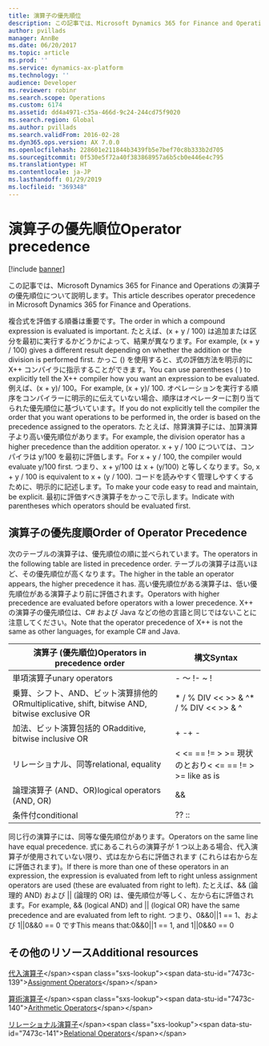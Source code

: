 ```yaml
---
title: 演算子の優先順位
description: この記事では、Microsoft Dynamics 365 for Finance and Operations の演算子の優先順位について説明します。
author: pvillads
manager: AnnBe
ms.date: 06/20/2017
ms.topic: article
ms.prod: ''
ms.service: dynamics-ax-platform
ms.technology: ''
audience: Developer
ms.reviewer: robinr
ms.search.scope: Operations
ms.custom: 6174
ms.assetid: dd4a4971-c35a-466d-9c24-244cd75f9020
ms.search.region: Global
ms.author: pvillads
ms.search.validFrom: 2016-02-28
ms.dyn365.ops.version: AX 7.0.0
ms.openlocfilehash: 228601e211844b3439fb5e7bef70c8b333b2d705
ms.sourcegitcommit: 0f530e5f72a40f383868957a6b5cb0e446e4c795
ms.translationtype: HT
ms.contentlocale: ja-JP
ms.lasthandoff: 01/29/2019
ms.locfileid: "369348"
---
```

# <a name="operator-precedence"></a><span data-ttu-id="7473c-103">演算子の優先順位</span><span class="sxs-lookup"><span data-stu-id="7473c-103">Operator precedence</span></span>

[!include [banner](../includes/banner.md)]

<span data-ttu-id="7473c-104">この記事では、Microsoft Dynamics 365 for Finance and Operations の演算子の優先順位について説明します。</span><span class="sxs-lookup"><span data-stu-id="7473c-104">This article describes operator precedence in Microsoft Dynamics 365 for Finance and Operations.</span></span>

<span data-ttu-id="7473c-105">複合式を評価する順番は重要です。</span><span class="sxs-lookup"><span data-stu-id="7473c-105">The order in which a compound expression is evaluated is important.</span></span> <span data-ttu-id="7473c-106">たとえば、(x + y / 100) は追加または区分を最初に実行するかどうかによって、結果が異なります。</span><span class="sxs-lookup"><span data-stu-id="7473c-106">For example, (x + y / 100) gives a different result depending on whether the addition or the division is performed first.</span></span> <span data-ttu-id="7473c-107">かっこ () を使用すると、式の評価方法を明示的に X++ コンパイラに指示することができます。</span><span class="sxs-lookup"><span data-stu-id="7473c-107">You can use parentheses ( ) to explicitly tell the X++ compiler how you want an expression to be evaluated.</span></span> <span data-ttu-id="7473c-108">例えば、(x + y)/ 100。</span><span class="sxs-lookup"><span data-stu-id="7473c-108">For example, (x + y)/ 100.</span></span> <span data-ttu-id="7473c-109">オペレーションを実行する順序をコンパイラーに明示的に伝えていない場合、順序はオペレーターに割り当てられた優先順位に基づいています。</span><span class="sxs-lookup"><span data-stu-id="7473c-109">If you do not explicitly tell the compiler the order that you want operations to be performed in, the order is based on the precedence assigned to the operators.</span></span> <span data-ttu-id="7473c-110">たとえば、除算演算子には、加算演算子より高い優先順位があります。</span><span class="sxs-lookup"><span data-stu-id="7473c-110">For example, the division operator has a higher precedence than the addition operator.</span></span> <span data-ttu-id="7473c-111">x + y / 100 については、コンパイラは y/100 を最初に評価します。</span><span class="sxs-lookup"><span data-stu-id="7473c-111">For x + y / 100, the compiler would evaluate y/100 first.</span></span> <span data-ttu-id="7473c-112">つまり、x + y/100 は x + (y/100) と等しくなります。</span><span class="sxs-lookup"><span data-stu-id="7473c-112">So, x + y / 100 is equivalent to x + (y / 100).</span></span> <span data-ttu-id="7473c-113">コードを読みやすく管理しやすくするために、明示的に記述します。</span><span class="sxs-lookup"><span data-stu-id="7473c-113">To make your code easy to read and maintain, be explicit.</span></span> <span data-ttu-id="7473c-114">最初に評価すべき演算子をかっこで示します。</span><span class="sxs-lookup"><span data-stu-id="7473c-114">Indicate with parentheses which operators should be evaluated first.</span></span>

## <a name="order-of-operator-precedence"></a><span data-ttu-id="7473c-115">演算子の優先度順</span><span class="sxs-lookup"><span data-stu-id="7473c-115">Order of Operator Precedence</span></span>
<span data-ttu-id="7473c-116">次のテーブルの演算子は、優先順位の順に並べられています。</span><span class="sxs-lookup"><span data-stu-id="7473c-116">The operators in the following table are listed in precedence order.</span></span> <span data-ttu-id="7473c-117">テーブルの演算子は高いほど、その優先順位が高くなります。</span><span class="sxs-lookup"><span data-stu-id="7473c-117">The higher in the table an operator appears, the higher precedence it has.</span></span> <span data-ttu-id="7473c-118">高い優先順位がある演算子は、低い優先順位がある演算子より前に評価されます。</span><span class="sxs-lookup"><span data-stu-id="7473c-118">Operators with higher precedence are evaluated before operators with a lower precedence.</span></span> <span data-ttu-id="7473c-119">X++ の演算子の優先順位は、C\# および Java などの他の言語と同じではないことに注意してください。</span><span class="sxs-lookup"><span data-stu-id="7473c-119">Note that the operator precedence of X++ is not the same as other languages, for example C\# and Java.</span></span>


|              <span data-ttu-id="7473c-120">演算子 (優先順位)</span><span class="sxs-lookup"><span data-stu-id="7473c-120">Operators in precedence order</span></span>               |                 <span data-ttu-id="7473c-121">構文</span><span class="sxs-lookup"><span data-stu-id="7473c-121">Syntax</span></span>                 |
|----------------------------------------------------------|----------------------------------------|
|                     <span data-ttu-id="7473c-122">単項演算子</span><span class="sxs-lookup"><span data-stu-id="7473c-122">unary operators</span></span>                      |                 <span data-ttu-id="7473c-123">- ～ !</span><span class="sxs-lookup"><span data-stu-id="7473c-123">- ~ !</span></span>                  |
| <span data-ttu-id="7473c-124">乗算、シフト、AND、ビット演算排他的 OR</span><span class="sxs-lookup"><span data-stu-id="7473c-124">multiplicative, shift, bitwise AND, bitwise exclusive OR</span></span> |    <span data-ttu-id="7473c-125">\* / % DIV &lt;&lt; &gt;&gt; & ^</span><span class="sxs-lookup"><span data-stu-id="7473c-125">\* / % DIV &lt;&lt; &gt;&gt; & ^</span></span>    |
|              <span data-ttu-id="7473c-126">加法、ビット演算包括的 OR</span><span class="sxs-lookup"><span data-stu-id="7473c-126">additive, bitwise inclusive OR</span></span>              |                  <span data-ttu-id="7473c-127">+ -</span><span class="sxs-lookup"><span data-stu-id="7473c-127">+ -</span></span>                   |
|                   <span data-ttu-id="7473c-128">リレーショナル、同等</span><span class="sxs-lookup"><span data-stu-id="7473c-128">relational, equality</span></span>                   | <span data-ttu-id="7473c-129">&lt; &lt;= == != &gt; &gt;= 現状のとおり</span><span class="sxs-lookup"><span data-stu-id="7473c-129">&lt; &lt;= == != &gt; &gt;= like as is</span></span> |
|               <span data-ttu-id="7473c-130">論理演算子 (AND、OR)</span><span class="sxs-lookup"><span data-stu-id="7473c-130">logical operators (AND, OR)</span></span>                |                   &&                   |
|                       <span data-ttu-id="7473c-131">条件付</span><span class="sxs-lookup"><span data-stu-id="7473c-131">conditional</span></span>                        |                  <span data-ttu-id="7473c-132">?</span><span class="sxs-lookup"><span data-stu-id="7473c-132">?</span></span> <span data-ttu-id="7473c-133">:</span><span class="sxs-lookup"><span data-stu-id="7473c-133">:</span></span>                   |

<span data-ttu-id="7473c-134">同じ行の演算子には、同等な優先順位があります。</span><span class="sxs-lookup"><span data-stu-id="7473c-134">Operators on the same line have equal precedence.</span></span> <span data-ttu-id="7473c-135">式にあるこれらの演算子が 1 つ以上ある場合、代入演算子が使用されていない限り、式は左から右に評価されます (これらは右から左に評価されます)。</span><span class="sxs-lookup"><span data-stu-id="7473c-135">If there is more than one of these operators in an expression, the expression is evaluated from left to right unless assignment operators are used (these are evaluated from right to left).</span></span> <span data-ttu-id="7473c-136">たとえば、&& (論理的 AND) および || (論理的 OR) は、優先順位が等しく、左から右に評価されます。</span><span class="sxs-lookup"><span data-stu-id="7473c-136">For example, && (logical AND) and || (logical OR) have the same precedence and are evaluated from left to right.</span></span> <span data-ttu-id="7473c-137">つまり、0&&0||1 == 1、および 1||0&&0 == 0 です</span><span class="sxs-lookup"><span data-stu-id="7473c-137">This means that:0&&0||1 == 1, and 1||0&&0 == 0</span></span>

## <a name="additional-resources"></a><span data-ttu-id="7473c-138">その他のリソース</span><span class="sxs-lookup"><span data-stu-id="7473c-138">Additional resources</span></span>
<span data-ttu-id="7473c-139">[代入演算子](http://msdn.microsoft.com/library/d4e86b9c-be82-4f19-ad86-7722344a05f3(AX.60).aspx)</span><span class="sxs-lookup"><span data-stu-id="7473c-139">[Assignment Operators](http://msdn.microsoft.com/library/d4e86b9c-be82-4f19-ad86-7722344a05f3(AX.60).aspx)</span></span>

<span data-ttu-id="7473c-140">[算術演算子](http://msdn.microsoft.com/library/cffbc613-3875-4520-9dea-046dc99aab99(AX.60).aspx)</span><span class="sxs-lookup"><span data-stu-id="7473c-140">[Arithmetic Operators](http://msdn.microsoft.com/library/cffbc613-3875-4520-9dea-046dc99aab99(AX.60).aspx)</span></span>

<span data-ttu-id="7473c-141">[リレーショナル演算子](http://msdn.microsoft.com/library/702af366-4d46-445e-bd4b-722c9845199f(AX.60).aspx)</span><span class="sxs-lookup"><span data-stu-id="7473c-141">[Relational Operators](http://msdn.microsoft.com/library/702af366-4d46-445e-bd4b-722c9845199f(AX.60).aspx)</span></span>





